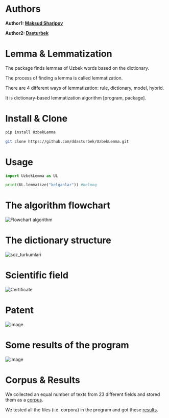 # Authors

**Author1: [Maksud Sharipov](https://github.com/MaksudSharipov)**

**Author2: [Dasturbek](https://github.com/ddasturbek)**

# Lemma & Lemmatization
The package finds lemmas of Uzbek words based on the dictionary.

The process of finding a lemma is called lemmatization.

There are 4 different ways of lemmatization: rule, dictionary, model, hybrid.

It is dictionary-based lemmatization algorithm [program, package].

# Install & Clone

```bash
pip install UzbekLemma
```

```bash
git clone https://github.com/ddasturbek/UzbekLemma.git
```

# Usage

```Python
import UzbekLemma as UL

print(UL.lemmatize("kelganlar")) #kelmoq
```


# The algorithm flowchart

<img alt="Flowchart algorithm" src="https://github.com/user-attachments/assets/6504ee82-e98f-46ac-9b09-6dd811809be0"/>

# The dictionary structure

<img alt="soz_turkumlari" src="https://github.com/ddasturbek/UzbekLemma/assets/76460501/f9d9b0bd-6549-48cc-91d5-b10b208681b7"/>

# Scientific field

<img alt="Certificate" src="https://github.com/user-attachments/assets/16da0619-5d75-4d46-99e5-a4b3b828e7d7"/>

# Patent

<img alt="image" src="https://github.com/user-attachments/assets/2293c61b-b200-4a46-8433-59f7bd8928b5"/>

# Some results of the program

<img alt="image" src="https://github.com/ddasturbek/UzbekLemma/assets/76460501/2f9455a0-ebff-4677-b947-3cbfbd46bdf4"/>

# Corpus & Results
We collected an equal number of texts from 23 different fields and stored them as a [corpus](https://github.com/ddasturbek/UzbekLemma/tree/main/Corpus).

We tested all the files (i.e. corpora) in the program and got these [results](https://github.com/ddasturbek/UzbekLemma/tree/main/Results).
